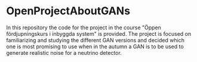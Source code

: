 # OpenProjectAboutGANs

In this repository the code for the project in the course "Öppen fördjupningskurs i inbyggda system" is provided. The project is focused on familiarizing and studying the different GAN versions and decided which one is most promising to use when in the autumn a GAN is to be used to generate realistic noise for a neutrino detector.